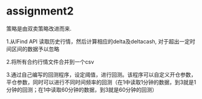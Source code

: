 # assignment2

策略是由双卖策略改进而来.

1.从IFind API 读取历史行情，然后计算相应的delta及deltacash, 对于超出一定时间区间的数据予以忽略

2.将所有合约行情文件合并到一个csv

3.通过自己编写的回测程序，设定阈值，进行回测。该程序可以自定义开仓参数，平仓参数，同时可以进行不同时间频率的回测（在1中读取1分钟的数据，到3就是1分钟的回测；在1中读取60分钟的数据，到3就是60分钟的回测）